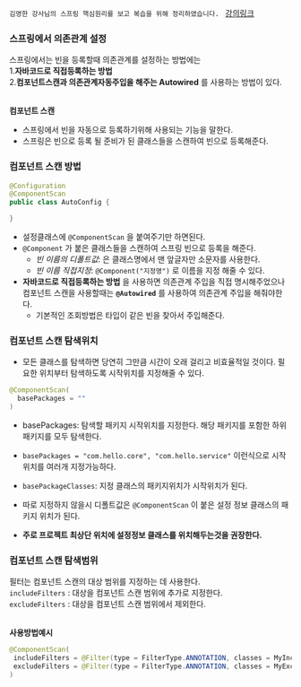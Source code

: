 ``
김영한 강사님의 스프링 핵심원리를 보고 복습을 위해 정리하였습니다. 
``
[강의링크](https://www.inflearn.com/course/%EC%8A%A4%ED%94%84%EB%A7%81-%ED%95%B5%EC%8B%AC-%EC%9B%90%EB%A6%AC-%EA%B8%B0%EB%B3%B8%ED%8E%B8)

### 스프링에서 의존관계 설정
스프링에서는 빈을 등록할때 의존관계를 설정하는 방법에는 <br>1.**자바코드로 직접등록하는 방법** <br>2.**컴포넌트스캔과 의존관계자동주입을 해주는 Autowired** 를 사용하는 방법이 있다.

<br>**컴포넌트 스캔**
- 스프링에서 빈을 자동으로 등록하기위해 사용되는 기능을 말한다.
- 스프링은 빈으로 등록 될 준비가 된 클래스들을 스캔하여 빈으로 등록해준다.
### 컴포넌트 스캔 방법
```java
@Configuration
@ComponentScan
public class AutoConfig {

}
```
- 설정클래스에 `@ComponentScan` 을 붙여주기만 하면된다.
- `@Component` 가 붙은 클래스들을 스캔하여 스프링 빈으로 등록을 해준다.
  - *빈 이름의 디폴트값*: 은 클래스명에서 맨 앞글자만 소문자를 사용한다.
  - *빈 이름 직접지정*: `@Component("지정명")` 로 이름을 지정 해줄 수 있다. 
- **자바코드로 직접등록하는 방법** 을 사용하면 의존관계 주입을 직접 명시해주었으나 컴포넌트 스캔을 사용할때는 **`@Autowired`** 를 사용하여 의존관계 주입을 해줘야한다.
  - 기본적인 조회방법은 타입이 같은 빈을 찾아서 주입해준다.
 
### 컴포넌트 스캔 탐색위치
- 모든 클래스를 탐색하면 당연히 그만큼 시간이 오래 걸리고 비효율적일 것이다. 필요한 위치부터 탐색하도록 시작위치를 지정해줄 수 있다.
```java
@ComponentScan(
  basePackages = ""
)
```
- basePackages: 탐색할 패키지 시작위치를 지정한다. 해당 패키지를 포함한 하위 패키지를 모두 탐색한다.
- `basePackages = "com.hello.core", "com.hello.service"` 이런식으로 시작 위치를 여러개 지정가능하다.
- `basePackageClasses`: 지정 클래스의 패키지위치가 시작위치가 된다.
- 따로 지정하지 않을시 디폴트값은 `@ComponentScan` 이 붙은 설정 정보 클래스의 패키지 위치가 된다.

- **주로 프로젝트 최상단 위치에 설정정보 클래스를 위치해두는것을 권장한다.**

### 컴포넌트 스캔 탐색범위
필터는 컴포넌트 스캔의 대상 범위를 지정하는 데 사용한다.
<br>`includeFilters` : 대상을 컴포넌트 스캔 범위에 추가로 지정한다.
<br>`excludeFilters` : 대상을 컴포넌트 스캔 범위에서 제외한다.

<br> **사용방법예시**
```java
@ComponentScan(
 includeFilters = @Filter(type = FilterType.ANNOTATION, classes = MyIncludeComponent.class),
 excludeFilters = @Filter(type = FilterType.ANNOTATION, classes = MyExcludeComponent.class)
)
```
